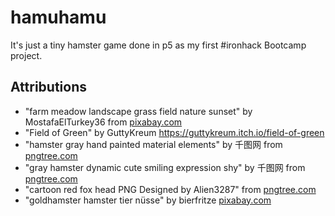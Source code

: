 # hamuhamu

It's just a tiny hamster game done in p5 as my first #ironhack Bootcamp project.

## Attributions
* "farm meadow landscape grass field nature sunset" by MostafaElTurkey36 from <a href="https://pixabay.com/vectors/farm-meadow-landscape-grass-field-4778011/">pixabay.com</a>
* "Field of Green" by GuttyKreum <a href="https://guttykreum.itch.io/field-of-green">https://guttykreum.itch.io/field-of-green</a>
* "hamster gray hand painted material elements" by 千图网 from <a href="https://pngtree.com/freepng/hamster-gray-hand-painted-material-elements_3699881.html">pngtree.com</a>
* "gray hamster dynamic cute smiling expression shy" by 千图网 from <a href="https://pngtree.com/freepng/gray-hamster-dynamic-cute-smiling-expression-shy_4068563.html">pngtree.com</a>
* "cartoon red fox head PNG Designed by Alien3287" from <a href="https://pngtree.com/freepng/cartoon-red-fox-head_4235806.html">pngtree.com</a> 
* "goldhamster hamster tier nüsse" by bierfritze <a href ="https://pixabay.com/de/photos/goldhamster-hamster-tier-n%C3%BCsse-943373/">pixabay.com</a>